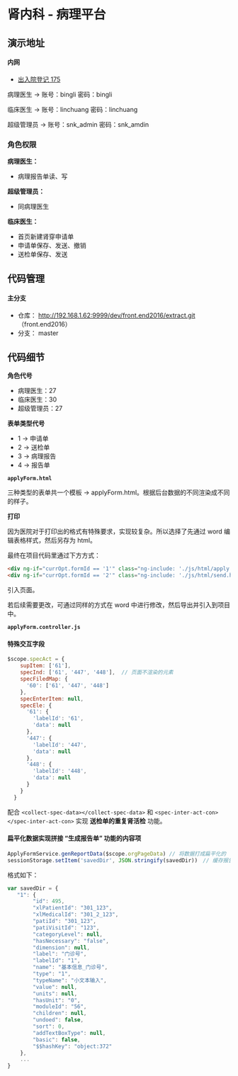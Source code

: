 # 肾内科 - 病理平台

## 演示地址

#### 内网

- [出入院登记 175](http://192.168.1.175:35200/pathology-src/#/list)

病理医生 -> 账号：bingli  密码：bingli

临床医生 -> 账号：linchuang  密码：linchuang

超级管理员 -> 账号：snk_admin 密码：snk_amdin

### 角色权限

**病理医生：**
- 病理报告单读、写

**超级管理员：**

- 同病理医生

**临床医生：**
- 首页新建肾穿申请单
- 申请单保存、发送、撤销
- 送检单保存、发送

## 代码管理

#### 主分支

- 仓库： http://192.168.1.62:9999/dev/front.end2016/extract.git （front.end2016）
- 分支： master

## 代码细节

**角色代号**
- 病理医生：27
- 临床医生：30
- 超级管理员：27

**表单类型代号**
- 1 -> 申请单
- 2 -> 送检单
- 3 -> 病理报告
- 4 -> 报告单

**`applyForm.html`**

三种类型的表单共一个模板 -> applyForm.html。根据后台数据的不同渲染成不同的样子。

**打印**

因为医院对于打印出的格式有特殊要求，实现较复杂。所以选择了先通过 word 编辑表格样式，然后另存为 html。

最终在项目代码里通过下方方式：

```html
<div ng-if="currOpt.formId == '1'" class="ng-include: './js/html/apply.html'"></div>
<div ng-if="currOpt.formId == '2'" class="ng-include: './js/html/send.html'"></div>
```

引入页面。

若后续需要更改，可通过同样的方式在 word 中进行修改，然后导出并引入到项目中。

**`applyForm.controller.js`**

#### 特殊交互字段

```js
$scope.specAct = {
    supItem: ['61'],
    specInd: ['61', '447', '448'],  // 页面不渲染的元素
    specFiledMap: {
      '60': ['61', '447', '448']
    },
    specEnterItem: null,
    specEle: {
      '61': {
        'labelId': '61',
        'data': null
      },
      '447': {
        'labelId': '447',
        'data': null       
      },
      '448': {
        'labelId': '448',
        'data': null   
      }
    }
  }
```

配合 `<collect-spec-data></collect-spec-data>` 和 `<spec-inter-act-con></spec-inter-act-con>` 实现 **送检单的重复肾活检** 功能。

#### 扁平化数据实现拼接 “生成报告单” 功能的内容项

```js
ApplyFormService.genReportData($scope.orgPageData) // 将数据打成扁平化的
sessionStorage.setItem('savedDir', JSON.stringify(savedDir))　// 缓存报告页数据字典,用于下个页面生成报告单用
```

格式如下：

```js
var savedDir = {
   "1": {
        "id": 495,
        "xlPatientId": "301_123",
        "xlMedicalId": "301_2_123",
        "patiId": "301_123",
        "patiVisitId": "123",
        "categoryLevel": null,
        "hasNecessary": "false",
        "dimension": null,
        "label": "门诊号",
        "labelId": "1",
        "name": "基本信息_门诊号",
        "type": "1",
        "typeName": "小文本输入",
        "value": null,
        "units": null,
        "hasUnit": "0",
        "moduleId": "56",
        "children": null,
        "undoed": false,
        "sort": 0,
        "addTextBoxType": null,
        "basic": false,
        "$$hashKey": "object:372"
    },
    ...
}
```


